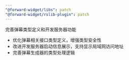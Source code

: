 ```yaml
---
"@forward-widget/libs": patch
"@forward-widget/rslib-plugin": patch
---
```


完善弹幕类型定义和开发服务器功能

- 优化弹幕相关接口类型定义，增强类型安全性
- 改进开发服务器启动信息展示，支持显示局域网访问地址
- 完善弹幕生成器的类型处理逻辑
